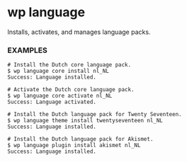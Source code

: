 # wp language

Installs, activates, and manages language packs.

### EXAMPLES

    # Install the Dutch core language pack.
    $ wp language core install nl_NL
    Success: Language installed.

    # Activate the Dutch core language pack.
    $ wp language core activate nl_NL
    Success: Language activated.

    # Install the Dutch language pack for Twenty Seventeen.
    $ wp language theme install twentyseventeen nl_NL
    Success: Language installed.

    # Install the Dutch language pack for Akismet.
    $ wp language plugin install akismet nl_NL
    Success: Language installed.


